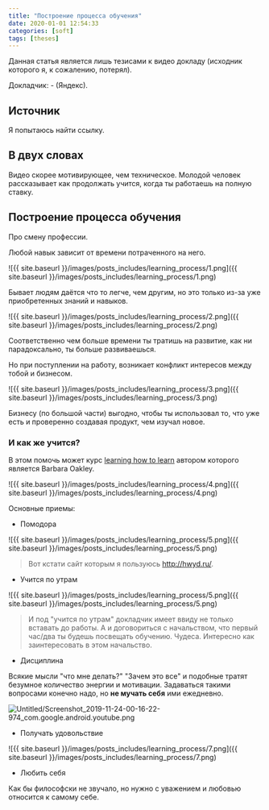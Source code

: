 ```yaml
---
title: "Построение процесса обучения"
date: 2020-01-01 12:54:33
categories: [soft]
tags: [theses]
---
```


Данная статья является лишь тезисами к видео докладу (исходник которого я, к сожалению, потерял).

Докладчик: - (Яндекс).

## Источник

Я попытаюсь найти ссылку.

## В двух словах

Видео скорее мотивирующее, чем техническое.
Молодой человек рассказывает как продолжать учится, когда ты работаешь на полную ставку.

## Построение процесса обучения

Про смену профессии.

Любой навык зависит от времени потраченного на него.

![{{ site.baseurl }}/images/posts_includes/learning_process/1.png]({{ site.baseurl }}/images/posts_includes/learning_process/1.png)

Бывает людям даётся что то легче, чем другим, но это только из-за уже приобретенных знаний и навыков.

![{{ site.baseurl }}/images/posts_includes/learning_process/2.png]({{ site.baseurl }}/images/posts_includes/learning_process/2.png)

Соответственно чем больше времени ты тратишь на развитие, как ни парадоксально, ты больше развиваешься.

Но при поступлении на работу, возникает конфликт интересов между тобой и бизнесом.

![{{ site.baseurl }}/images/posts_includes/learning_process/3.png]({{ site.baseurl }}/images/posts_includes/learning_process/3.png)

Бизнесу (по большой части) выгодно, чтобы ты использовал то, что уже есть и проверенно создавая продукт, чем изучал новое.

### И как же учится?

В этом помочь может курс [learning how to learn](https://www.coursera.org/learn/learning-how-to-learn) автором которого является Barbara Oakley.

![{{ site.baseurl }}/images/posts_includes/learning_process/4.png]({{ site.baseurl }}/images/posts_includes/learning_process/4.png)

Основные приемы:

- Помодора

![{{ site.baseurl }}/images/posts_includes/learning_process/5.png]({{ site.baseurl }}/images/posts_includes/learning_process/5.png)

> Вот кстати сайт которым я пользуюсь http://hwyd.ru/.

- Учится по утрам

![{{ site.baseurl }}/images/posts_includes/learning_process/5.png]({{ site.baseurl }}/images/posts_includes/learning_process/5.png)

> И под "учится по утрам" докладчик имеет ввиду не только вставать до работы. А и договориться с начальством, что первый час/два ты будешь посвещать обучению. Чудеса. Интересно как заинтересовать в этом начальство.

- Дисциплина

Всякие мысли "что мне делать?" "Зачем это все" и подобные тратят безумное количество энергии и мотивации. Задаваться такими вопросами конечно надо, но **не мучать себя** ими ежедневно.

![Untitled/Screenshot_2019-11-24-00-16-22-974_com.google.android.youtube.png](Untitled/Screenshot_2019-11-24-00-16-22-974_com.google.android.youtube.png)

- Получать удовольствие

![{{ site.baseurl }}/images/posts_includes/learning_process/7.png]({{ site.baseurl }}/images/posts_includes/learning_process/7.png)

- Любить себя

Как бы философски не звучало, но нужно с уважением и любовью относится к самому себе.
